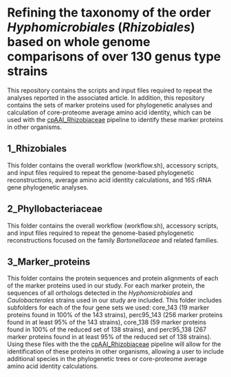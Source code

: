 # Refining the taxonomy of the order *Hyphomicrobiales* (*Rhizobiales*) based on whole genome comparisons of over 130 genus type strains
 
This repository contains the scripts and input files required to repeat the analyses reported in the associated article. In addition, this repository contains the sets of marker proteins used for phylogenetic analyses and calculation of core-proteome average amino acid identity, which can be used with the [cpAAI_Rhizobiaceae](https://github.com/flass/cpAAI_Rhizobiaceae) pipeline to identify these marker proteins in other organisms.

## 1_Rhizobiales

This folder contains the overall workflow (workflow.sh), accessory scripts, and input files required to repeat the genome-based phylogenetic reconstructions, average amino acid identity calculations, and 16S rRNA gene phylogenetic analyses.

## 2_Phyllobacteriaceae

This folder contains the overall workflow (workflow.sh), accessory scripts, and input files required to repeat the genome-based phylogenetic reconstructions focused on the family *Bartonellaceae* and related families.

## 3_Marker_proteins

This folder contains the protein sequences and protein alignments of each of the marker proteins used in our study. For each marker protein, the sequences of all orthologs detected in the *Hyphomicrobiales* and *Caulobacterales* strains used in our study are included. This folder includes subfolders for each of the four gene sets we used: core_143 (19 marker proteins found in 100% of the 143 strains), perc95_143 (256 marker proteins found in at least 95% of the 143 strains), core_138 (59 marker proteins found in 100% of the reduced set of 138 strains), and perc95_138 (267 marker proteins found in at least 95% of the reduced set of 138 strains). Using these files with the the [cpAAI_Rhizobiaceae](https://github.com/flass/cpAAI_Rhizobiaceae) pipeline will allow for the identification of these proteins in other organisms, allowing a user to include additional species in the phylogenetic trees or core-proteome average amino acid identity calculations.